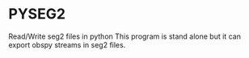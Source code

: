 # PYSEG2

Read/Write seg2 files in python
This program is stand alone but it can export obspy streams in seg2 files.


